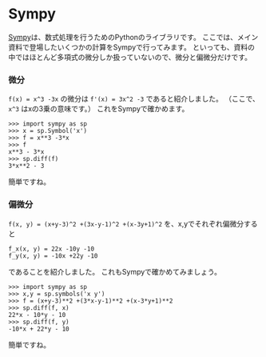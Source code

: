 Sympy
===

[Sympy](https://www.sympy.org/en/index.html)は、数式処理を行うためのPythonのライブラリです。
ここでは、メイン資料で登場したいくつかの計算をSympyで行ってみます。
といっても、資料の中ではほとんど多項式の微分しか扱っていないので、微分と偏微分だけです。

### 微分
`f(x) = x^3 -3x` の微分は `f'(x) = 3x^2 -3` であると紹介しました。
（ここで、 `x^3` はxの3乗の意味です。）
これをSympyで確かめます。
```
>>> import sympy as sp
>>> x = sp.Symbol('x')
>>> f = x**3 -3*x
>>> f
x**3 - 3*x
>>> sp.diff(f)
3*x**2 - 3
```
簡単ですね。

### 偏微分
`f(x, y) = (x+y-3)^2 +(3x-y-1)^2 +(x-3y+1)^2` を、x,yでそれぞれ偏微分すると
```
f_x(x, y) = 22x -10y -10
f_y(x, y) = -10x +22y -10
```
であることを紹介しました。
これもSympyで確かめてみましょう。
```
>>> import sympy as sp
>>> x,y = sp.symbols('x y')
>>> f = (x+y-3)**2 +(3*x-y-1)**2 +(x-3*y+1)**2
>>> sp.diff(f, x)
22*x - 10*y - 10
>>> sp.diff(f, y)
-10*x + 22*y - 10
```
簡単ですね。

